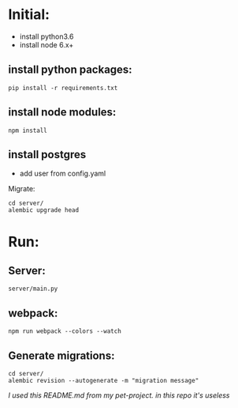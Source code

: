 # Initial:

- install python3.6
- install node 6.x+


## install python packages:
`pip install -r requirements.txt`

## install node modules:
`npm install`

## install postgres
- add user from config.yaml

Migrate:
```
cd server/
alembic upgrade head
```

# Run:

## Server:
```
server/main.py
```

## webpack:
```
npm run webpack --colors --watch
```

## Generate migrations:
```
cd server/
alembic revision --autogenerate -m "migration message"
```

*I used this README.md from my pet-project. in this repo it's useless*